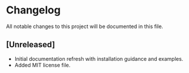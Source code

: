 # Changelog

All notable changes to this project will be documented in this file.

## [Unreleased]
- Initial documentation refresh with installation guidance and examples.
- Added MIT license file.
